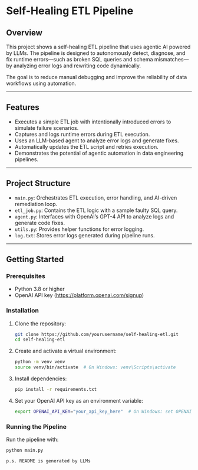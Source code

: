 # Self-Healing ETL Pipeline

## Overview

This project shows a self-healing ETL pipeline that uses agentic AI powered by LLMs. The pipeline is designed to autonomously detect, diagnose, and fix runtime errors—such as broken SQL queries and schema mismatches—by analyzing error logs and rewriting code dynamically.

The goal is to reduce manual debugging and improve the reliability of data workflows using automation.

---

## Features

- Executes a simple ETL job with intentionally introduced errors to simulate failure scenarios.
- Captures and logs runtime errors during ETL execution.
- Uses an LLM-based agent to analyze error logs and generate fixes.
- Automatically updates the ETL script and retries execution.
- Demonstrates the potential of agentic automation in data engineering pipelines.

---

## Project Structure

- `main.py`: Orchestrates ETL execution, error handling, and AI-driven remediation loop.  
- `etl_job.py`: Contains the ETL logic with a sample faulty SQL query.  
- `agent.py`: Interfaces with OpenAI’s GPT-4 API to analyze logs and generate code fixes.  
- `utils.py`: Provides helper functions for error logging.  
- `log.txt`: Stores error logs generated during pipeline runs.  

---

## Getting Started

### Prerequisites

- Python 3.8 or higher  
- OpenAI API key (https://platform.openai.com/signup)

### Installation

1. Clone the repository:
    ```bash
    git clone https://github.com/yourusername/self-healing-etl.git
    cd self-healing-etl
    ```

2. Create and activate a virtual environment:
    ```bash
    python -m venv venv
    source venv/bin/activate  # On Windows: venv\Scripts\activate
    ```

3. Install dependencies:
    ```bash
    pip install -r requirements.txt
    ```

4. Set your OpenAI API key as an environment variable:
    ```bash
    export OPENAI_API_KEY="your_api_key_here"  # On Windows: set OPENAI_API_KEY=your_api_key_here
    ```

### Running the Pipeline

Run the pipeline with:
```bash
python main.py

p.s. README is generated by LLMs
